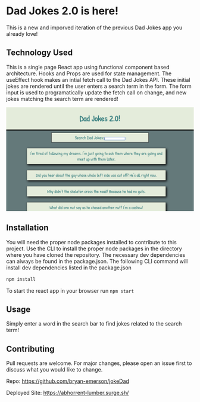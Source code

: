 # Dad Jokes 2.0 is here!

This is a new and imporved iteration of the previous Dad Jokes app you already love!

## Technology Used

This is a single page React app using functional component based architecture. Hooks and Props are used for state management. The useEffect hook makes an intial fetch call to the Dad Jokes API. These initial jokes are rendered until the user enters a search term in the form. The form input is used to programatically update the fetch call on change, and new jokes matching the search term are rendered!

![user view](./src/components/Image/userView.png)

## Installation

You will need the proper node packages installed to contribute to this project. Use the CLI to install the proper node packages in the directory where you have cloned the repository. The necessary dev dependencies can always be found in the package.json. The following CLI command will install dev dependencies listed in the package.json

```bash
npm install
```

To start the react app in your browser run
```npm start```

## Usage

Simply enter a word in the search bar to find jokes related to the search term!

## Contributing
Pull requests are welcome. For major changes, please open an issue first to discuss what you would like to change.



Repo: https://github.com/bryan-emerson/jokeDad

Deployed Site: https://abhorrent-lumber.surge.sh/
